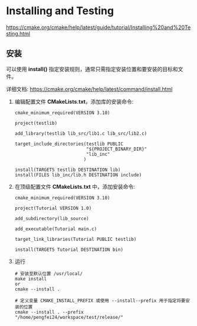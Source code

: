 # Installing and Testing

https://cmake.org/cmake/help/latest/guide/tutorial/Installing%20and%20Testing.html

## 安装

可以使用 **install()** 指定安装规则，通常只需指定安装位置和要安装的目标和文件。

详细文档: https://cmake.org/cmake/help/latest/command/install.html

 1. 编辑配置文件 **CMakeLists.txt**，添加库的安装命令:

    ```
    cmake_minimum_required(VERSION 3.10)

    project(testlib)

    add_library(testlib lib_src/lib1.c lib_src/lib2.c)

    target_include_directories(testlib PUBLIC
                               "${PROJECT_BINARY_DIR}"
                               "lib_inc"
                              )

    install(TARGETS testlib DESTINATION lib)
    install(FILES lib_inc/lib.h DESTINATION include)
    ```

 2. 在顶级配置文件 **CMakeLists.txt** 中，添加安装命令:

    ```
    cmake_minimum_required(VERSION 3.10)

    project(Tutorial VERSION 1.0)

    add_subdirectory(lib_source)

    add_executable(Tutorial main.c)

    target_link_libraries(Tutorial PUBLIC testlib)

    install(TARGETS Tutorial DESTINATION bin)
    ```

 3. 运行

    ```
    # 安装至默认位置 /usr/local/
    make install
    or
    cmake --install .

    # 定义变量 CMAKE_INSTALL_PREFIX 或使用 --install--prefix 用于指定将要安装的位置
    cmake --install . --prefix "/home/pengfei24/workspace/test/release/"
    ```
